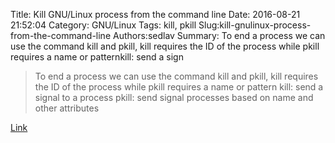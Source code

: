 Title: Kill GNU/Linux process from the command line
Date: 2016-08-21 21:52:04
Category: GNU/Linux
Tags: kill, pkill
Slug:kill-gnulinux-process-from-the-command-line
Authors:sedlav
Summary: To end a process we can use the command kill and pkill, kill requires the ID of the process while pkill requires a name or patternkill: send a sign

> To end a process we can use the command kill and pkill, kill requires the ID of the process while pkill requires a name or pattern
kill: send a signal to a process
pkill: send signal processes based on name and other attributes

[Link](http://www.librebyte.net/en/gnulinux/terminar-proceso-gnulinux-desde-la-linea-comandos-2/)
